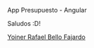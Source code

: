 App Presupuesto - Angular

Saludos :D! 


[Yoiner Rafael Bello Fajardo](https://www.linkedin.com/in/yoinerbello/)
